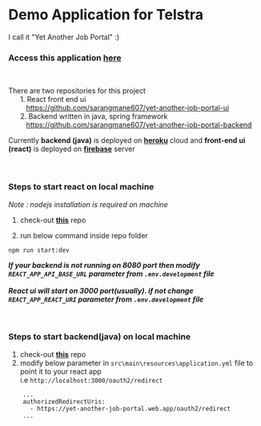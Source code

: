 # Demo Application for Telstra
I call it "Yet Another Job Portal" :)

### Access this application **[here](https://yet-another-job-portal.web.app/)**

<br/>

There are two repositories for this project<br/>
&nbsp;&nbsp;&nbsp;&nbsp;&nbsp;&nbsp;1. React front end ui <br/>
&nbsp;&nbsp;&nbsp;&nbsp;&nbsp;&nbsp;&nbsp;&nbsp;&nbsp;https://github.com/sarangmane607/yet-another-job-portal-ui<br/>
&nbsp;&nbsp;&nbsp;&nbsp;&nbsp;&nbsp;2. Backend written in java, spring framework<br/>
&nbsp;&nbsp;&nbsp;&nbsp;&nbsp;&nbsp;&nbsp;&nbsp;&nbsp;https://github.com/sarangmane607/yet-another-job-portal-backend<br/>
    
Currently **backend (java)** is deployed on **[heroku](https://www.heroku.com/)** cloud and **front-end ui (react)** is deployed on **[firebase](https://firebase.google.com/)** server
<br/>
<br/>
<br/>

### Steps to start react on local machine
*Note : nodejs installation is required on machine*

1. check-out **[this](https://github.com/sarangmane607/yet-another-job-portal-ui)** repo

2. run below command inside repo folder

```
npm run start:dev
```
***If your backend is not running on 8080 port then modify ```REACT_APP_API_BASE_URL``` parameter from  ```.env.development``` file***
<br/>
<br/>
***React ui will start on 3000 port(usually). if not change ```REACT_APP_REACT_URI``` parameter from  ```.env.development``` file***
<br/>
<br/>
<br/>


### Steps to start backend(java) on local machine
1. check-out **[this](https://github.com/sarangmane607/yet-another-job-portal-backend)** repo
2. modify below parameter in ```src\main\resources\application.yml``` file to point it to your react app <br/>
i.e ```http://localhost:3000/oauth2/redirect```
```
    ...
    authorizedRedirectUris:
      - https://yet-another-job-portal.web.app/oauth2/redirect
    ...
```

 
